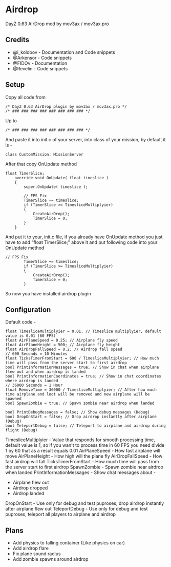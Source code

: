 # Airdrop
DayZ 0.63 AirDrop mod by mov3ax / mov3ax.pro

## Credits

* @i_kolobov - Documentation and Code snippets
* @Arkensor - Code snippets
* @FIDOv - Documentation
* @Revelin - Code snippets

## Setup

Copy all code from 

```
/* DayZ 0.63 AirDrop plugin by mov3ax / mov3ax.pro */
/* ### ### ### ### ### ### ### ### */
```

Up to

```
/* ### ### ### ### ### ### ### ### */
```

And paste it into init.c of your server, into class of your mission, by default it is -

```
class CustomMission: MissionServer
```

After that copy OnUpdate method

```
float TimerSlice;
	override void OnUpdate( float timeslice )
	{
		super.OnUpdate( timeslice );

		// FPS Fix
		TimerSlice += timeslice;
		if (TimerSlice >= TimesliceMultiplyier)
		{
			CreateAirDrop();
			TimerSlice = 0;	
		}
	}
```

And put it to your, init.c file, if you already have OnUpdate method you just have to add "float TimerSlice;" above it and put following  code into your OnUpdate method

```
// FPS Fix
		TimerSlice += timeslice;
		if (TimerSlice >= TimesliceMultiplyier)
		{
			CreateAirDrop();
			TimerSlice = 0;	
		}
```

So now you have installed airdrop plugin

## Configuration

Default code -

```
float TimesliceMultiplyier = 0.01; // Timeslice multiplyier, default value is 0.01 (60 FPS)
float AirPlaneSpeed = 0.25; // Airplane fly speed 
float AirPlaneHeight = 500; // Airplane fly height 
float AirDropFallSpeed = 0.2; // Airdrop fall speed 
// 600 Seconds = 10 Minutes
float TicksTimerFromStart = 600 / TimesliceMultiplyier; // How much time will pass from the server start to first airdrop
bool PrintInformationMessages = true; // Show in chat when airplane flew out and when airdrop is landed
bool PrintInformationCoordinates = true; // Show in chat coordinates where airdrop is landed
// 36000 Seconds = 1 Hour
float RemoveTime = 36000 / TimesliceMultiplyier; // After how much time airplane and loot will be removed and new airplane will be spawned
bool SpawnZombie = true; // Spawn zombie near airdrop when landed
	
bool PrintDebugMessages = false; // Show debug messages (Debug)
bool DropOnStart = false; // Drop airdrop instantly after airplane (Debug)
bool TeleportDebug = false; // Teleport to airplane and airdrop during flight (Debug)
```

TimesliceMultiplyier - Value that responds for smooth processing time, default value is 1, so if you wan't to process time in 60 FPS you need divide 1 by 60 that as a result equals 0.01
AirPlaneSpeed - How fast airplane will move
AirPlaneHeight - How high will the plane fly
AirDropFallSpeed - How fast airdrop will fall
TicksTimerFromStart - How much time will pass from the server start to first airdrop
SpawnZombie - Spawn zombie near airdrop when landed
PrintInformationMessages - Show chat messages about -

* Airplane flew out
* Airdrop dropped
* Airdrop landed

DropOnStart - Use only for debug and test puproses, drop airdrop instantly after airplane flew out
TeleportDebug - Use only for debug and test puproses, teleport all players to airplane and airdrop

## Plans

* Add physics to falling container (Like physics on car)
* Add airdrop flare
* Fix plane sound radius
* Add zombie spawns around airdrop
